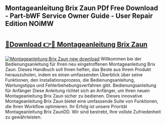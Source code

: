 ## Montageanleitung Brix Zaun PDf Free Download - Part-bWF Service Owner Guide - User Repair Edition NOiMW

# <h2><a href="http://df84gcw.blite.top/?on=Montageanleitung+Brix+Zaun">🔗Download 👉🔴 Montageanleitung Brix Zaun</a></h2>

[![Montageanleitung Brix Zaun new download](https://i.imgur.com/lujVjoI.png)](http://df84gcw.blite.top/?on=Montageanleitung+Brix+Zaun)
Willkommen bei der Bedienungsanleitung für Ihren neu eingetroffenen Montageanleitung Brix Zaun. Dieses Handbuch soll Ihnen helfen, das Beste aus Ihrem Produkt herauszuholen, indem es einen umfassenden Überblick über seine Funktionen, den Installationsprozess, die Bedienungsanleitung, Wartungstipps und Fehlerbehebungsverfahren gibt. Bedienungsanleitung für Anfänger Diese Anleitung richtet sich an Anfänger, um Ihren neuen Montageanleitung Brix Zaun sicher zu bedienen. Dieses innovative Montageanleitung Brix Zaun bietet eine umfassende Suite von Funktionen, die Ihren Workflow optimieren. Ihr Erfolg ist unsere Priorität Montageanleitung Brix ZaunDD. Wir sind bestrebt, Ihre vollste Zufriedenheit zu gewährleisten.

